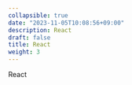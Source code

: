 ```yaml
---
collapsible: true
date: "2023-11-05T10:08:56+09:00"
description: React
draft: false
title: React
weight: 3
---
```


React